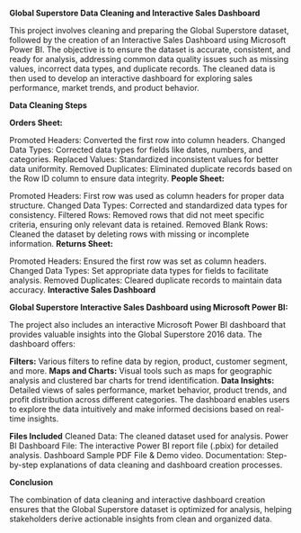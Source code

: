 **Global Superstore Data Cleaning and Interactive Sales Dashboard**

This project involves cleaning and preparing the Global Superstore dataset, followed by the creation of an Interactive Sales Dashboard using Microsoft Power BI. The objective is to ensure the dataset is accurate, consistent, and ready for analysis, addressing common data quality issues such as missing values, incorrect data types, and duplicate records. The cleaned data is then used to develop an interactive dashboard for exploring sales performance, market trends, and product behavior.

**Data Cleaning Steps**

**Orders Sheet:**

Promoted Headers: Converted the first row into column headers.
Changed Data Types: Corrected data types for fields like dates, numbers, and categories.
Replaced Values: Standardized inconsistent values for better data uniformity.
Removed Duplicates: Eliminated duplicate records based on the Row ID column to ensure data integrity.
**People Sheet:**

Promoted Headers: First row was used as column headers for proper data structure.
Changed Data Types: Corrected and standardized data types for consistency.
Filtered Rows: Removed rows that did not meet specific criteria, ensuring only relevant data is retained.
Removed Blank Rows: Cleaned the dataset by deleting rows with missing or incomplete information.
**Returns Sheet:**

Promoted Headers: Ensured the first row was set as column headers.
Changed Data Types: Set appropriate data types for fields to facilitate analysis.
Removed Duplicates: Cleared duplicate records to maintain data accuracy.
**Interactive Sales Dashboard**

**Global Superstore Interactive Sales Dashboard using Microsoft Power BI:**

The project also includes an interactive Microsoft Power BI dashboard that provides valuable insights into the Global Superstore 2016 data. The dashboard offers:

**Filters:** Various filters to refine data by region, product, customer segment, and more.
**Maps and Charts:** Visual tools such as maps for geographic analysis and clustered bar charts for trend identification.
**Data Insights:** Detailed views of sales performance, market behavior, product trends, and profit distribution across different categories.
The dashboard enables users to explore the data intuitively and make informed decisions based on real-time insights.

**Files Included**
Cleaned Data: The cleaned dataset used for analysis.
Power BI Dashboard File: The interactive Power BI report file (.pbix) for detailed analysis.
Dashboard Sample PDF File & Demo video.
Documentation: Step-by-step explanations of data cleaning and dashboard creation processes.

**Conclusion**

The combination of data cleaning and interactive dashboard creation ensures that the Global Superstore dataset is optimized for analysis, helping stakeholders derive actionable insights from clean and organized data.
